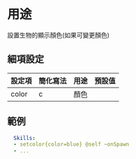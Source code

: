 用途
=======================

設置生物的顯示顏色(如果可變更顏色)

細項設定
----------

| 設定項 | 簡化寫法 | 用途 | 預設值 |
|-----------|---------|----------------|---------------|
| color | c   | 顏色 |   |

  

範例
--------
```yml
  Skills:
  - setcolor{color=blue} @self ~onSpawn
  - ...
```